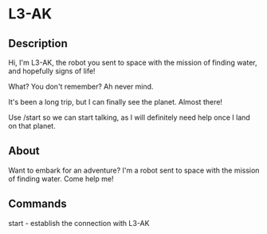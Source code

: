 # L3-AK

## Description

Hi, I'm L3-AK, the robot you sent to space with the mission of finding water, and hopefully signs of life!

What? You don't remember? 
Ah never mind.

It's been a long trip, but I can finally see the planet. Almost there!

Use /start so we can start talking, as I will definitely need help once I land on that planet.

## About

Want to embark for an adventure? I'm a robot sent to space with the mission of finding water. Come help me!

## Commands

start - establish the connection with L3-AK
